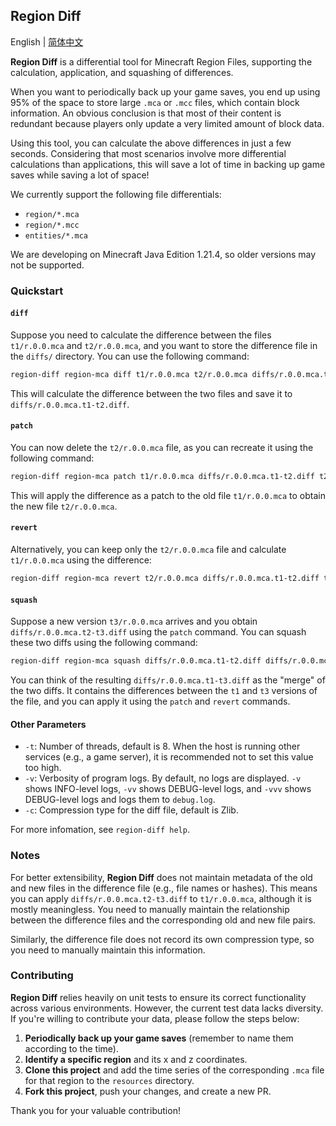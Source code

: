 ## Region Diff

English | [简体中文](./README_zh.md)

**Region Diff** is a differential tool for Minecraft Region Files, supporting the calculation, application, and squashing of differences.

When you want to periodically back up your game saves, you end up using 95% of the space to store large `.mca` or `.mcc` files, which contain block information. An obvious conclusion is that most of their content is redundant because players only update a very limited amount of block data. 

Using this tool, you can calculate the above differences in just a few seconds. Considering that most scenarios involve more differential calculations than applications, this will save a lot of time in backing up game saves while saving a lot of space!

We currently support the following file differentials:
- `region/*.mca`
- `region/*.mcc`
- `entities/*.mca`

We are developing on Minecraft Java Edition 1.21.4, so older versions may not be supported.

### Quickstart

#### `diff`

Suppose you need to calculate the difference between the files `t1/r.0.0.mca` and `t2/r.0.0.mca`, and you want to store the difference file in the `diffs/` directory. You can use the following command:

```bash
region-diff region-mca diff t1/r.0.0.mca t2/r.0.0.mca diffs/r.0.0.mca.t1-t2.diff
```

This will calculate the difference between the two files and save it to `diffs/r.0.0.mca.t1-t2.diff`.

#### `patch`

You can now delete the `t2/r.0.0.mca` file, as you can recreate it using the following command:

```bash
region-diff region-mca patch t1/r.0.0.mca diffs/r.0.0.mca.t1-t2.diff t2/r.0.0.mca
```

This will apply the difference as a patch to the old file `t1/r.0.0.mca` to obtain the new file `t2/r.0.0.mca`.

#### `revert`

Alternatively, you can keep only the `t2/r.0.0.mca` file and calculate `t1/r.0.0.mca` using the difference:

```bash
region-diff region-mca revert t2/r.0.0.mca diffs/r.0.0.mca.t1-t2.diff t1/r.0.0.mca
```

#### `squash`

Suppose a new version `t3/r.0.0.mca` arrives and you obtain `diffs/r.0.0.mca.t2-t3.diff` using the `patch` command. You can squash these two diffs using the following command:

```bash
region-diff region-mca squash diffs/r.0.0.mca.t1-t2.diff diffs/r.0.0.mca.t2-t3.diff diffs/r.0.0.mca.t1-t3.diff
```

You can think of the resulting `diffs/r.0.0.mca.t1-t3.diff` as the "merge" of the two diffs. It contains the differences between the `t1` and `t3` versions of the file, and you can apply it using the `patch` and `revert` commands.

#### Other Parameters

- `-t`: Number of threads, default is 8. When the host is running other services (e.g., a game server), it is recommended not to set this value too high.
- `-v`: Verbosity of program logs. By default, no logs are displayed. `-v` shows INFO-level logs, `-vv` shows DEBUG-level logs, and `-vvv` shows DEBUG-level logs and logs them to `debug.log`.
- `-c`: Compression type for the diff file, default is Zlib.

For more infomation, see `region-diff help`.

### Notes

For better extensibility, **Region Diff** does not maintain metadata of the old and new files in the difference file (e.g., file names or hashes). This means you can apply `diffs/r.0.0.mca.t2-t3.diff` to `t1/r.0.0.mca`, although it is mostly meaningless. You need to manually maintain the relationship between the difference files and the corresponding old and new file pairs.

Similarly, the difference file does not record its own compression type, so you need to manually maintain this information.

### Contributing

**Region Diff** relies heavily on unit tests to ensure its correct functionality across various environments. However, the current test data lacks diversity. If you're willing to contribute your data, please follow the steps below:

1. **Periodically back up your game saves** (remember to name them according to the time).
2. **Identify a specific region** and its x and z coordinates.
3. **Clone this project** and add the time series of the corresponding `.mca` file for that region to the `resources` directory.
4. **Fork this project**, push your changes, and create a new PR.

Thank you for your valuable contribution!
